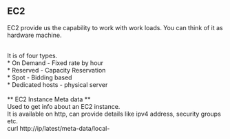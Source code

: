 ## EC2
EC2 provide us the capability to work with work loads. You can think of it as hardware machine. <br>

<br>
It is of four types. <br>
  * On Demand - Fixed rate by hour <br>
  * Reserved - Capacity Reservation <br>
  * Spot - Bidding based <br>
  * Dedicated hosts - physical server <br>

<br>
** EC2 Instance Meta data ** <br>
Used to get info about an EC2 instance. <br>
It is available on http, can provide details like ipv4 address, security groups etc. <br>
curl http://ip/latest/meta-data/local-<metrics you want> <br>

